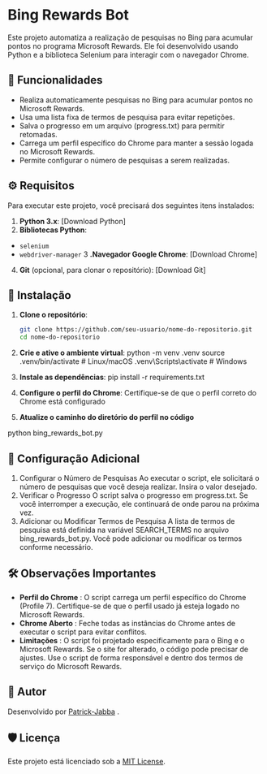 # Bing Rewards Bot

Este projeto automatiza a realização de pesquisas no Bing para acumular pontos no programa Microsoft Rewards. Ele foi desenvolvido usando Python e a biblioteca Selenium para interagir com o navegador Chrome.

## 🌟 Funcionalidades
- Realiza automaticamente pesquisas no Bing para acumular pontos no Microsoft Rewards.
- Usa uma lista fixa de termos de pesquisa para evitar repetições.
- Salva o progresso em um arquivo (progress.txt) para permitir retomadas.
- Carrega um perfil específico do Chrome para manter a sessão logada no Microsoft Rewards.
- Permite configurar o número de pesquisas a serem realizadas.

## ⚙️ Requisitos
Para executar este projeto, você precisará dos seguintes itens instalados:

1. **Python 3.x**: [Download Python]
2. **Bibliotecas Python**:
- `selenium`
- `webdriver-manager`
3 **.Navegador Google Chrome**: [Download Chrome]
4. **Git** (opcional, para clonar o repositório): [Download Git]

## 🚀 Instalação
1. **Clone o repositório**:
   ```bash
   git clone https://github.com/seu-usuario/nome-do-repositorio.git
   cd nome-do-repositorio

2. **Crie e ative o ambiente virtual**:
   python -m venv .venv
   source .venv/bin/activate  # Linux/macOS
   .venv\Scripts\activate     # Windows

3. **Instale as dependências**:
   pip install -r requirements.txt

4. **Configure o perfil do Chrome**:
Certifique-se de que o perfil correto do Chrome está configurado

5. **Atualize o caminho do diretório do perfil no código**

python bing_rewards_bot.py

## 🔧 Configuração Adicional
1. Configurar o Número de Pesquisas
Ao executar o script, ele solicitará o número de pesquisas que você deseja realizar. Insira o valor desejado.
2. Verificar o Progresso
O script salva o progresso em progress.txt. Se você interromper a execução, ele continuará de onde parou na próxima vez.
3. Adicionar ou Modificar Termos de Pesquisa
A lista de termos de pesquisa está definida na variável SEARCH_TERMS no arquivo bing_rewards_bot.py. Você pode adicionar ou modificar os termos conforme necessário.

## 🛠️ Observações Importantes
- **Perfil do Chrome** : O script carrega um perfil específico do Chrome (Profile 7). Certifique-se de que o perfil usado já esteja logado no Microsoft Rewards.
- **Chrome Aberto** : Feche todas as instâncias do Chrome antes de executar o script para evitar conflitos.
- **Limitações** :
O script foi projetado especificamente para o Bing e o Microsoft Rewards. Se o site for alterado, o código pode precisar de ajustes.
Use o script de forma responsável e dentro dos termos de serviço do Microsoft Rewards.

## 👤 Autor
Desenvolvido por [Patrick-Jabba](https://github.com/Patrick-Jabba) .

## 🛡️ Licença
Este projeto está licenciado sob a [MIT License](LICENSE).